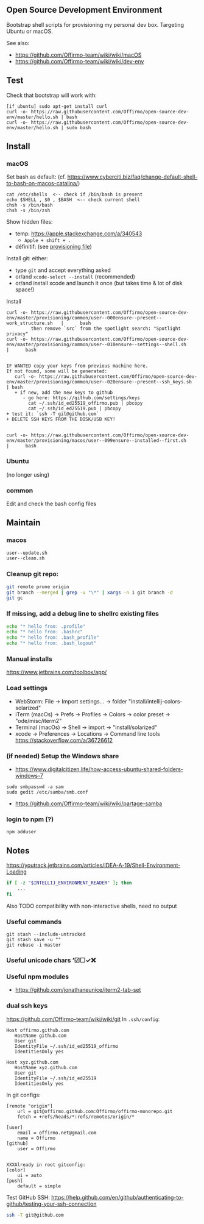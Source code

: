 ## Open Source Development Environment

Bootstrap shell scripts for provisioning my personal dev box. Targeting Ubuntu or macOS.

See also:
* https://github.com/Offirmo-team/wiki/wiki/macOS
* https://github.com/Offirmo-team/wiki/wiki/dev-env


## Test

Check that bootstrap will work with:

```
[if ubuntu] sudo apt-get install curl
curl -o- https://raw.githubusercontent.com/Offirmo/open-source-dev-env/master/hello.sh | bash
curl -o- https://raw.githubusercontent.com/Offirmo/open-source-dev-env/master/hello.sh | sudo bash
```


## Install

### macOS

Set bash as default: (cf. <https://www.cyberciti.biz/faq/change-default-shell-to-bash-on-macos-catalina/>)
```
cat /etc/shells  <-- check if /bin/bash is present
echo $SHELL , $0 , $BASH  <-- check current shell
chsh -s /bin/bash
chsh -s /bin/zsh
```

Show hidden files:
* temp: <https://apple.stackexchange.com/a/340543>
  * `Apple + shift + .`
* définitif: (see [provisioning file](./provisioning/macos/user--100ensure--settings.sh))

Install git: either:
- type `git` and accept everything asked
- or/and `xcode-select --install` (recommended)
- or/and install xcode and launch it once (but takes time & lot of disk space!)

Install
```
curl -o- https://raw.githubusercontent.com/Offirmo/open-source-dev-env/master/provisioning/common/user--000ensure--present--work_structure.sh   |      bash
         then remove `src` from the spotlight search: "Spotlight privacy"
curl -o- https://raw.githubusercontent.com/Offirmo/open-source-dev-env/master/provisioning/common/user--010ensure--settings--shell.sh           |      bash


IF WANTED copy your keys from previous machine here.
If not found, some will be generated:
   curl -o- https://raw.githubusercontent.com/Offirmo/open-source-dev-env/master/provisioning/common/user--020ensure--present--ssh_keys.sh      | bash
   + if new, add the new keys to github
      - go here: https://github.com/settings/keys
        cat ~/.ssh/id_ed25519_offirmo.pub | pbcopy
        cat ~/.ssh/id_ed25519.pub | pbcopy
+ test it: `ssh -T git@github.com`
+ DELETE SSH KEYS FROM THE DISK/USB KEY!


curl -o- https://raw.githubusercontent.com/Offirmo/open-source-dev-env/master/provisioning/macos/user--099ensure--installed--first.sh           |      bash

```

### Ubuntu
(no longer using)

### common
Edit and check the bash config files


## Maintain

### macos

```bash
user--update.sh
user--clean.sh
```

### Cleanup git repo:

```bash
git remote prune origin
git branch --merged | grep -v "\*" | xargs -n 1 git branch -d
git gc
```

### If missing, add a debug line to shellrc existing files
```bash
echo "* hello from: .profile"
echo "* hello from: .bashrc"
echo "* hello from: .bash_profile"
echo "* hello from: .bash_logout"
```

### Manual installs
https://www.jetbrains.com/toolbox/app/

### Load settings
* WebStorm: File -> Import settings... -> folder "install/intellij-colors-solarized"
* iTerm (macOs) -> Prefs -> Profiles -> Colors -> color preset -> "ode/misc/iterm2"
* Terminal (macOs) -> Shell -> import -> "install/solarized"
* xcode -> Preferences -> Locations -> Command line tools  https://stackoverflow.com/a/36726612

### (if needed) Setup the Windows share
* https://www.digitalcitizen.life/how-access-ubuntu-shared-folders-windows-7
```
sudo smbpasswd -a sam
sudo gedit /etc/samba/smb.conf
```
* https://github.com/Offirmo-team/wiki/wiki/partage-samba

### login to npm (?)
```
npm adduser
```



## Notes

https://youtrack.jetbrains.com/articles/IDEA-A-19/Shell-Environment-Loading
```bash
if [ -z "$INTELLIJ_ENVIRONMENT_READER" ]; then
	...
fi
```

Also TODO compatibility with non-interactive shells, need no output

### Useful commands
```
git stash --include-untracked
git stash save -u ""
git rebase -i master
```

### Useful unicode chars ’☑☐✓❌

### Useful npm modules
* https://github.com/jonathaneunice/iterm2-tab-set

### dual ssh keys
https://github.com/Offirmo-team/wiki/wiki/git
In `.ssh/config`:

```
Host offirmo.github.com
   HostName github.com
   User git
   IdentityFile ~/.ssh/id_ed25519_offirmo
   IdentitiesOnly yes

Host xyz.github.com
   HostName xyz.github.com
   User git
   IdentityFile ~/.ssh/id_ed25519
   IdentitiesOnly yes
```

In git configs:
```
[remote "origin"]
	url = git@offirmo.github.com:Offirmo/offirmo-monorepo.git
	fetch = +refs/heads/*:refs/remotes/origin/*

[user]
	email = offirmo.net@gmail.com
	name = Offirmo
[github]
	user = Offirmo


XXXAlready in root gitconfig:
[color]
	ui = auto
[push]
	default = simple
```

Test GitHub SSH: https://help.github.com/en/github/authenticating-to-github/testing-your-ssh-connection
```bash
ssh -T git@github.com
```
